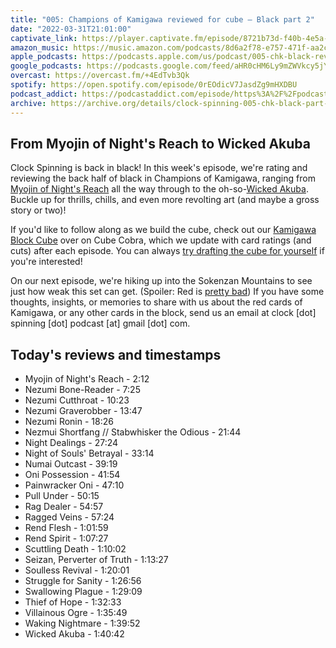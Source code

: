 ```yaml
---
title: "005: Champions of Kamigawa reviewed for cube — Black part 2"
date: "2022-03-31T21:01:00"
captivate_link: https://player.captivate.fm/episode/8721b73d-f40b-4e5a-841a-a8b07878e233
amazon_music: https://music.amazon.com/podcasts/8d6a2f78-e757-471f-aa2c-47afe84c72db/episodes/64895b5c-6d5f-44bf-9205-d4602674867a/clock-spinning-005-chk-black-review-part-2-champions-of-kamigawa
apple_podcasts: https://podcasts.apple.com/us/podcast/005-chk-black-review-part-2-champions-of-kamigawa/id1611106302?i=1000555917056
google_podcasts: https://podcasts.google.com/feed/aHR0cHM6Ly9mZWVkcy5jYXB0aXZhdGUuZm0vY2xvY2stc3Bpbm5pbmcv/episode/ODcyMWI3M2QtZjQwYi00ZTVhLTg0MWEtYThiMDc4NzhlMjMz?sa=X&ved=0CAUQkfYCahcKEwjw14Gqn_L2AhUAAAAAHQAAAAAQAQ
overcast: https://overcast.fm/+4EdTvb3Qk
spotify: https://open.spotify.com/episode/0rEOdicV7JasdZg9mHXDBU
podcast_addict: https://podcastaddict.com/episode/https%3A%2F%2Fpodcasts.captivate.fm%2Fmedia%2F861bee8d-f16a-42a7-8db8-752b3e719b37%2FClock-20Spinning-20005-20-20CHK-20Black-20Part-202.mp3&podcastId=3861161
archive: https://archive.org/details/clock-spinning-005-chk-black-part-2
---
```


## From Myojin of Night's Reach to Wicked Akuba

Clock Spinning is back in black! In this week's episode, we're rating and reviewing the back half of black in Champions of Kamigawa, ranging from [Myojin of Night's Reach](https://scryfall.com/card/chk/126/myojin-of-nights-reach) all the way through to the oh-so-[Wicked Akuba](https://scryfall.com/card/chk/150/wicked-akuba). Buckle up for thrills, chills, and even more revolting art (and maybe a gross story or two)!

If you'd like to follow along as we build the cube, check out our [Kamigawa Block Cube](https://cubecobra.com/cube/overview/clock-spinning-chk) over on Cube Cobra, which we update with card ratings (and cuts) after each episode. You can always [try drafting the cube for yourself](https://cubecobra.com/cube/playtest/clock-spinning-chk) if you're interested!

On our next episode, we're hiking up into the Sokenzan Mountains to see just how weak this set can get. (Spoiler: Red is [pretty bad](https://scryfall.com/card/chk/157/ben-ben-akki-hermit)) If you have some thoughts, insights, or memories to share with us about the red cards of Kamigawa, or any other cards in the block, send us an email at clock [dot] spinning [dot] podcast [at] gmail [dot] com.

## Today's reviews and timestamps

- Myojin of Night's Reach - 2:12
- Nezumi Bone-Reader - 7:25
- Nezumi Cutthroat - 10:23
- Nezumi Graverobber - 13:47
- Nezumi Ronin - 18:26
- Nezmui Shortfang // Stabwhisker the Odious - 21:44
- Night Dealings - 27:24
- Night of Souls' Betrayal - 33:14
- Numai Outcast - 39:19
- Oni Possession - 41:54
- Painwracker Oni - 47:10
- Pull Under - 50:15
- Rag Dealer - 54:57
- Ragged Veins - 57:24
- Rend Flesh - 1:01:59
- Rend Spirit - 1:07:27
- Scuttling Death - 1:10:02
- Seizan, Perverter of Truth - 1:13:27
- Soulless Revival - 1:20:01
- Struggle for Sanity - 1:26:56
- Swallowing Plague - 1:29:09
- Thief of Hope - 1:32:33
- Villainous Ogre - 1:35:49
- Waking Nightmare - 1:39:52
- Wicked Akuba - 1:40:42